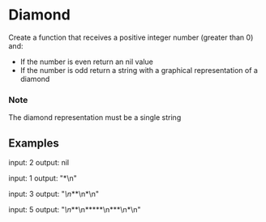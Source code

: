# Diamond
Create a function that receives a positive integer number (greater than 0) and:
- If the number is even return an nil value
- If the number is odd return a string with a graphical representation of a diamond

### Note
The diamond representation must be a single string

## Examples
input: 2
output: nil

input: 1
output: "*\n"

input: 3
output: "*\n***\n*\n"

input: 5
output: "*\n***\n*****\n***\n*\n"

